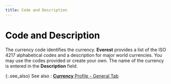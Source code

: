 ```yaml
---
title: Code and Description
---
```


# <font style="color: #000000;" color="#000000">Code and Description</font>


The currency code identifies the currency. **Everest**  provides a list of the ISO 4217 alphabetical codes and a description for  major world currencies. You may use the codes provided or create your  own. The name of the currency is entered in the **Description** field.


{:.see_also}
See also
: [**Currency** Profile - General Tab]({{site.sc_baseurl}}/options/multicurrency/setup/defining/setting-up-currencies/profile_currency_general_tab.html)
